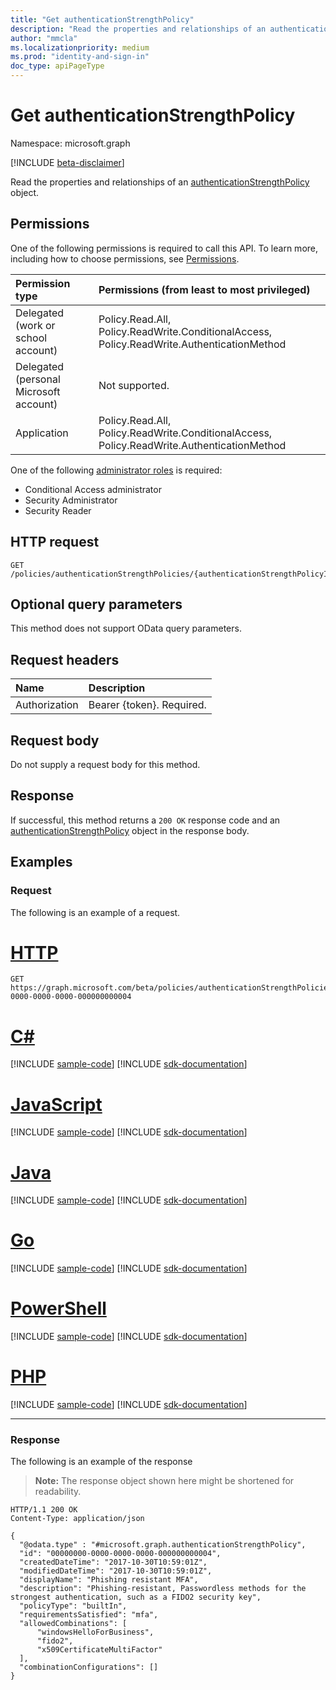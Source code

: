 ```yaml
---
title: "Get authenticationStrengthPolicy"
description: "Read the properties and relationships of an authenticationStrengthPolicy object."
author: "mmcla"
ms.localizationpriority: medium
ms.prod: "identity-and-sign-in"
doc_type: apiPageType
---
```


# Get authenticationStrengthPolicy
Namespace: microsoft.graph

[!INCLUDE [beta-disclaimer](../../includes/beta-disclaimer.md)]

Read the properties and relationships of an [authenticationStrengthPolicy](../resources/authenticationstrengthpolicy.md) object.

## Permissions
One of the following permissions is required to call this API. To learn more, including how to choose permissions, see [Permissions](/graph/permissions-reference).

|Permission type|Permissions (from least to most privileged)|
|:---|:---|
|Delegated (work or school account)|Policy.Read.All, Policy.ReadWrite.ConditionalAccess, Policy.ReadWrite.AuthenticationMethod|
|Delegated (personal Microsoft account)|Not supported.|
|Application|Policy.Read.All, Policy.ReadWrite.ConditionalAccess, Policy.ReadWrite.AuthenticationMethod|

One of the following [administrator roles](/azure/active-directory/users-groups-roles/directory-assign-admin-roles#available-roles) is required: 
* Conditional Access administrator 
* Security Administrator 
* Security Reader 

## HTTP request

<!-- {
  "blockType": "ignored"
}
-->
``` http
GET /policies/authenticationStrengthPolicies/{authenticationStrengthPolicyId}
```

## Optional query parameters
This method does not support OData query parameters.

## Request headers
|Name|Description|
|:---|:---|
|Authorization|Bearer {token}. Required.|

## Request body
Do not supply a request body for this method.

## Response

If successful, this method returns a `200 OK` response code and an [authenticationStrengthPolicy](../resources/authenticationstrengthpolicy.md) object in the response body.

## Examples

### Request
The following is an example of a request.

# [HTTP](#tab/http)
<!-- {
  "blockType": "request",
  "name": "get_authenticationstrengthpolicy"
}
-->
``` http
GET https://graph.microsoft.com/beta/policies/authenticationStrengthPolicies/00000000-0000-0000-0000-000000000004
```

# [C#](#tab/csharp)
[!INCLUDE [sample-code](../includes/snippets/csharp/get-authenticationstrengthpolicy-csharp-snippets.md)]
[!INCLUDE [sdk-documentation](../includes/snippets/snippets-sdk-documentation-link.md)]

# [JavaScript](#tab/javascript)
[!INCLUDE [sample-code](../includes/snippets/javascript/get-authenticationstrengthpolicy-javascript-snippets.md)]
[!INCLUDE [sdk-documentation](../includes/snippets/snippets-sdk-documentation-link.md)]

# [Java](#tab/java)
[!INCLUDE [sample-code](../includes/snippets/java/get-authenticationstrengthpolicy-java-snippets.md)]
[!INCLUDE [sdk-documentation](../includes/snippets/snippets-sdk-documentation-link.md)]

# [Go](#tab/go)
[!INCLUDE [sample-code](../includes/snippets/go/get-authenticationstrengthpolicy-go-snippets.md)]
[!INCLUDE [sdk-documentation](../includes/snippets/snippets-sdk-documentation-link.md)]

# [PowerShell](#tab/powershell)
[!INCLUDE [sample-code](../includes/snippets/powershell/get-authenticationstrengthpolicy-powershell-snippets.md)]
[!INCLUDE [sdk-documentation](../includes/snippets/snippets-sdk-documentation-link.md)]

# [PHP](#tab/php)
[!INCLUDE [sample-code](../includes/snippets/php/get-authenticationstrengthpolicy-php-snippets.md)]
[!INCLUDE [sdk-documentation](../includes/snippets/snippets-sdk-documentation-link.md)]

---



### Response
The following is an example of the response
>**Note:** The response object shown here might be shortened for readability.
<!-- {
  "blockType": "response",
  "truncated": true,
  "@odata.type": "microsoft.graph.authenticationStrengthPolicy"
}
-->
``` http
HTTP/1.1 200 OK
Content-Type: application/json

{
  "@odata.type" : "#microsoft.graph.authenticationStrengthPolicy",
  "id": "00000000-0000-0000-0000-000000000004",
  "createdDateTime": "2017-10-30T10:59:01Z",
  "modifiedDateTime": "2017-10-30T10:59:01Z",
  "displayName": "Phishing resistant MFA",
  "description": "Phishing-resistant, Passwordless methods for the strongest authentication, such as a FIDO2 security key",
  "policyType": "builtIn",
  "requirementsSatisfied": "mfa",
  "allowedCombinations": [
      "windowsHelloForBusiness",
      "fido2",
      "x509CertificateMultiFactor"
  ],
  "combinationConfigurations": []
}
```

